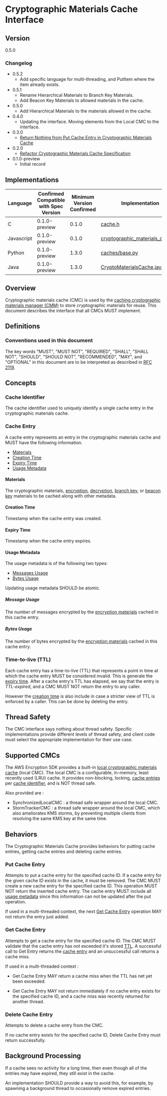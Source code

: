 [//]: # "Copyright Amazon.com Inc. or its affiliates. All Rights Reserved."
[//]: # "SPDX-License-Identifier: CC-BY-SA-4.0"

# Cryptographic Materials Cache Interface

## Version

0.5.0

### Changelog

- 0.5.2
  - Add specific language for multi-threading, and PutItem where the item already exists.
- 0.5.1
  - Rename Hierarchical Materials to Branch Key Materials.
  - Add Beacon Key Materials to allowed materials in the cache.
- 0.5.0
  - Add Hierarchical Materials to the materials
    allowed in the cache.
- 0.4.0
  - Updating the interface. Moving elements from the Local CMC to the interface.
- 0.3.0
  - [Return Nothing from Put Cache Entry in Cryptographic Materials Cache](../changes/2020-07-20_put-cache-entry-returns-nothing/change.md)
- 0.2.0
  - [Refactor Cryptographic Materials Cache Specification](../changes/2020-07-14_refactor-cmc-spec/change.md)
- 0.1.0-preview
  - Initial record

## Implementations

| Language   | Confirmed Compatible with Spec Version | Minimum Version Confirmed | Implementation                                                                                                                                                       |
| ---------- | -------------------------------------- | ------------------------- | -------------------------------------------------------------------------------------------------------------------------------------------------------------------- |
| C          | 0.1.0-preview                          | 0.1.0                     | [cache.h](https://github.com/aws/aws-encryption-sdk-c/blob/master/include/aws/cryptosdk/cache.h)                                                                     |
| Javascript | 0.1.0-preview                          | 0.1.0                     | [cryptographic_materials_cache.ts](https://github.com/awslabs/aws-encryption-sdk-javascript/blob/master/modules/cache-material/src/cryptographic_materials_cache.ts) |
| Python     | 0.1.0-preview                          | 1.3.0                     | [caches/base.py](https://github.com/aws/aws-encryption-sdk-python/blob/master/src/aws_encryption_sdk/caches/base.py)                                                 |
| Java       | 0.1.0-preview                          | 1.3.0                     | [CryptoMaterialsCache.java](https://github.com/aws/aws-encryption-sdk-java/blob/master/src/main/java/com/amazonaws/encryptionsdk/caching/CryptoMaterialsCache.java)  |

## Overview

Cryptographic materials cache (CMC) is used by the [caching cryptographic materials manager (CMM)](caching-cmm.md)
to store cryptographic materials for reuse.
This document describes the interface that all CMCs MUST implement.

## Definitions

### Conventions used in this document

The key words "MUST", "MUST NOT", "REQUIRED", "SHALL", "SHALL NOT", "SHOULD", "SHOULD NOT", "RECOMMENDED", "MAY", and "OPTIONAL"
in this document are to be interpreted as described in [RFC 2119](https://tools.ietf.org/html/rfc2119).

## Concepts

### Cache Identifier

The cache identifier used to uniquely identify a single cache entry
in the cryptographic materials cache.

### Cache Entry

A cache entry represents an entry in the cryptographic materials cache
and MUST have the following information.

- [Materials](#materials)
- [Creation Time](#creation-time)
- [Expiry Time](#expiry-time)
- [Usage Metadata](#usage-metadata)

#### Materials

The cryptographic materials,
[encryption](structures.md#encryption-materials), [decryption](structuresmd#decryption-materials),
[branch key](structures.md#branch-key-materials), or [beacon key](structures.md#beacon-key-materials)
materials to be cached along with other metadata.

#### Creation Time

Timestamp when the cache entry was created.

#### Expiry Time

Timestamp when the cache entry expires.

#### Usage Metadata

The usage metadata is of the following two types:

- [Messages Usage](#message-usage)
- [Bytes Usage](#bytes-usage)

Updating usage metadata SHOULD be atomic.

##### Message Usage

The number of messages encrypted
by the [encryption materials](structures.md#encryption-materials)
cached in this cache entry.

##### Bytes Usage

The number of bytes encrypted by the [encryption materials](structures.md#encryption-materials)
cached in this cache entry.

### Time-to-live (TTL)

Each cache entry has a time-to-live (TTL)
that represents a point in time at which the cache entry
MUST be considered invalid.
This is generale the [expiry time](#expiry-time).
After a cache entry's TTL has elapsed,
we say that the entry is _TTL-expired_,
and a CMC MUST NOT return the entry to any caller.

However the [creation time](#creation-time) is also include
in case a stricter view of TTL is enforced by a caller.
This can be done by deleting the entry.

## Thread Safety

The CMC interface says nothing about thread safety.
Specific implementations provide different levels of thread safety,
and client code must select the appropriate implementation for their use case.

## Supported CMCs

The AWS Encryption SDK provides a built-in [local cryptographic materials cache](local-cryptographic-materials-cache.md) (local CMC).
The local CMC is a configurable, in-memory, least recently used (LRU) cache.
It provides non-blocking, locking, [cache entries](#cache-entry) per [cache identifier](#cache-identifier),
and is NOT thread safe.

Also provided are :

- SynchronizedLocalCMC : a thread safe wrapper around the local CMC.
- StormTrackerCMC : a thread safe wrapper around the local CMC, which also ameliorates KMS storms,
  by preventing multiple clients from resolving the same KMS key at the same time.

## Behaviors

The Cryptographic Materials Cache
provides behaviors for putting cache entries,
getting cache entries and deleting cache entries.

### Put Cache Entry

Attempts to put a cache entry for the specified cache ID.
If a cache entry for the given cache ID exists in the cache, it must be removed.
The CMC MUST create a new cache entry for the specified cache ID.
This operation MUST NOT return the inserted cache entry.
The cache entry MUST include all [usage metadata](#usage-metadata)
since this information can not be updated after the put operation.

If used in a multi-threaded context,
the next [Get Cache Entry](#get-cache-entry) operation
MAY not return the entry just added.

### Get Cache Entry

Attempts to get a cache entry for the specified cache ID.
The CMC MUST validate that the cache entry
has not exceeded it's stored [TTL](#time-to-live-ttl).
A successful call to Get Entry returns the [cache entry](#cache-entry)
and an unsuccessful call returns a cache miss.

If used in a multi-threaded context :

- Get Cache Entry MAY return a cache miss when the TTL has net yet been exceeded.

- Get Cache Entry MAY not return immediately if no cache entry exists for the specified cache ID,
  and a cache miss was recently returned for another thread.

### Delete Cache Entry

Attempts to delete a cache entry from the CMC.

If no cache entry exists for the specified cache ID, Delete Cache Entry must return successfully.

## Background Processing

If a cache sees no activity for a long time,
then even though all of the entries may have expired,
they still exist in the cache.

An implementation SHOULD provide a way to avoid this, for example,
by spawning a background thread to occasionally remove expired entries.
